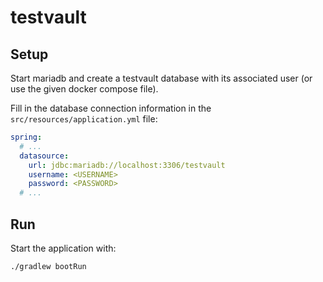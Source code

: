 # testvault

## Setup

Start mariadb and create a testvault database with its associated user (or use the given docker compose file).

Fill in the database connection information in the `src/resources/application.yml` file:

```yaml
spring:
  # ...
  datasource:
    url: jdbc:mariadb://localhost:3306/testvault
    username: <USERNAME>
    password: <PASSWORD>
  # ...
```

## Run

Start the application with:

```shell
./gradlew bootRun
```